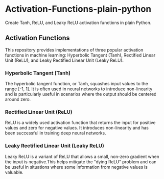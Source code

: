 # Activation-Functions-plain-python

Create Tanh, ReLU, and Leaky ReLU activation functions in plain Python.

## Activation Functions

This repository provides implementations of three popular activation functions in machine learning: Hyperbolic Tangent (Tanh), Rectified Linear Unit (ReLU), and Leaky Rectified Linear Unit (Leaky ReLU).

### Hyperbolic Tangent (Tanh)

The hyperbolic tangent function, or Tanh, squashes input values to the range [-1, 1]. It is often used in neural networks to introduce non-linearity and is particularly useful in scenarios where the output should be centered around zero.

### Rectified Linear Unit (ReLU)

ReLU is a widely used activation function that returns the input for positive values and zero for negative values. It introduces non-linearity and has been successful in training deep neural networks.

### Leaky Rectified Linear Unit (Leaky ReLU)

Leaky ReLU is a variant of ReLU that allows a small, non-zero gradient when the input is negative.This helps mitigate the "dying ReLU" problem and can be useful in situations where some information from negative values is valuable.


